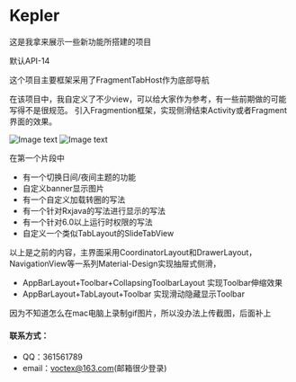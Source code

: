 # Kepler
这是我拿来展示一些新功能所搭建的项目

默认API-14

这个项目主要框架采用了FragmentTabHost作为底部导航

在该项目中，我自定义了不少view，可以给大家作为参考，有一些前期做的可能写得不是很规范。
引入Fragmention框架，实现侧滑结束Activity或者Fragment界面的效果。

![Image text](https://github.com/voctex/pictures/blob/master/kepler/gif/kpl1.gif?raw=true)
![Image text](https://github.com/voctex/pictures/blob/master/kepler/gif/kpl2.gif?raw=true)


在第一个片段中
- 有一个切换日间/夜间主题的功能
- 自定义banner显示图片
- 有一个自定义加载转圈的写法
- 有一个针对Rxjava的写法进行显示的写法
- 有一个针对6.0以上运行时权限的写法
- 自定义一个类似TabLayout的SlideTabView

以上是之前的内容，主界面采用CoordinatorLayout和DrawerLayout，NavigationView等一系列Material-Design实现抽屉式侧滑，

- AppBarLayout+Toolbar+CollapsingToolbarLayout 实现Toolbar伸缩效果
- AppBarLayout+TabLayout+Toolbar 实现滑动隐藏显示Toolbar

因为不知道怎么在mac电脑上录制gif图片，所以没办法上传截图，后面补上

#### 联系方式：
- QQ：361561789
- email：voctex@163.com(邮箱很少登录)